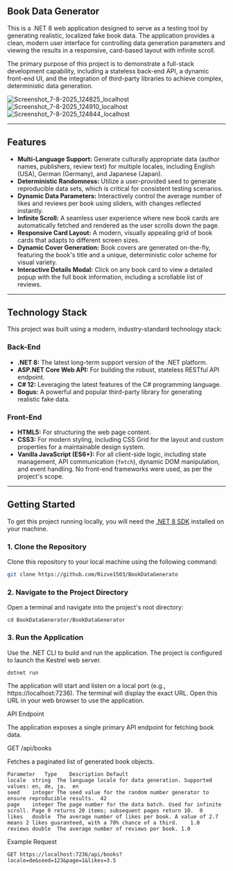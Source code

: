 ## Book Data Generator

This is a .NET 8 web application designed to serve as a testing tool by generating realistic, localized fake book data. The application provides a clean, modern user interface for controlling data generation parameters and viewing the results in a responsive, card-based layout with infinite scroll.

The primary purpose of this project is to demonstrate a full-stack development capability, including a stateless back-end API, a dynamic front-end UI, and the integration of third-party libraries to achieve complex, deterministic data generation.

![Screenshot_7-8-2025_124825_localhost](https://github.com/user-attachments/assets/5633ff77-bee1-432f-bdd3-bef9c3c1ef4a)
![Screenshot_7-8-2025_124910_localhost](https://github.com/user-attachments/assets/8df5de34-a3fa-440e-aeff-8444250d0bf2)
![Screenshot_7-8-2025_124844_localhost](https://github.com/user-attachments/assets/20711bf1-7467-489a-ae8a-faa36a41411e)


---

## Features

*   **Multi-Language Support:** Generate culturally appropriate data (author names, publishers, review text) for multiple locales, including English (USA), German (Germany), and Japanese (Japan).
*   **Deterministic Randomness:** Utilize a user-provided seed to generate reproducible data sets, which is critical for consistent testing scenarios.
*   **Dynamic Data Parameters:** Interactively control the average number of likes and reviews per book using sliders, with changes reflected instantly.
*   **Infinite Scroll:** A seamless user experience where new book cards are automatically fetched and rendered as the user scrolls down the page.
*   **Responsive Card Layout:** A modern, visually appealing grid of book cards that adapts to different screen sizes.
*   **Dynamic Cover Generation:** Book covers are generated on-the-fly, featuring the book's title and a unique, deterministic color scheme for visual variety.
*   **Interactive Details Modal:** Click on any book card to view a detailed popup with the full book information, including a scrollable list of reviews.

---

## Technology Stack

This project was built using a modern, industry-standard technology stack:

### Back-End

*   **.NET 8:** The latest long-term support version of the .NET platform.
*   **ASP.NET Core Web API:** For building the robust, stateless RESTful API endpoint.
*   **C# 12:** Leveraging the latest features of the C# programming language.
*   **Bogus:** A powerful and popular third-party library for generating realistic fake data.

### Front-End

*   **HTML5:** For structuring the web page content.
*   **CSS3:** For modern styling, including CSS Grid for the layout and custom properties for a maintainable design system.
*   **Vanilla JavaScript (ES6+):** For all client-side logic, including state management, API communication (`fetch`), dynamic DOM manipulation, and event handling. No front-end frameworks were used, as per the project's scope.

---

## Getting Started

To get this project running locally, you will need the [.NET 8 SDK](https://dotnet.microsoft.com/en-us/download/dotnet/8.0) installed on your machine.

### 1. Clone the Repository

Clone this repository to your local machine using the following command:

```bash
git clone https://github.com/Rizve1503/BookDataGenerato
```
### 2. Navigate to the Project Directory

Open a terminal and navigate into the project's root directory:

```Generated bash
cd BookDataGenerator/BookDataGenerator
```
### 3. Run the Application

Use the .NET CLI to build and run the application. The project is configured to launch the Kestrel web server.

```Generated bash
dotnet run
```

The application will start and listen on a local port (e.g., https://localhost:7236). The terminal will display the exact URL. Open this URL in your web browser to use the application.

API Endpoint

The application exposes a single primary API endpoint for fetching book data.

GET /api/books

Fetches a paginated list of generated book objects.

```Query Parameters
Parameter	Type	Description	Default
locale	string	The language locale for data generation. Supported values: en, de, ja.	en
seed	integer	The seed value for the random number generator to ensure reproducible results.	42
page	integer	The page number for the data batch. Used for infinite scroll. Page 0 returns 20 items; subsequent pages return 10.	0
likes	double	The average number of likes per book. A value of 2.7 means 2 likes guaranteed, with a 70% chance of a third.	1.0
reviews	double	The average number of reviews per book.	1.0
```


Example Request
```Generated code
GET https://localhost:7236/api/books?locale=de&seed=123&page=1&likes=3.5
```
